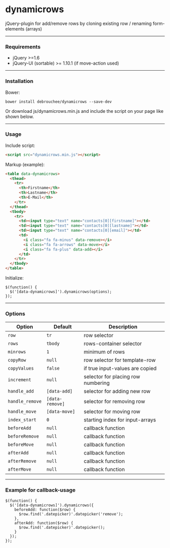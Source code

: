 # dynamicrows
jQuery-plugin for add/remove rows by cloning existing row / renaming form-elements (arrays)

***

### Requirements

* jQuery >=1.6
* jQuery-UI (sortable) >= 1.10.1 (if move-action used)

***

### Installation

Bower:

```
bower install debrouchee/dynamicrows --save-dev
```

Or download js/dynamicrows.min.js and include the script on your page like shown below.

***

### Usage

Include script:

```html
<script src="dynamicrows.min.js"></script>
```

Markup (example):

```html
<table data-dynamicrows>
  <thead>
    <tr>
      <th>Firstname</th>
      <th>Lastname</th>
      <th>E-Mail</th>
    </tr>
  </thead>
  <tbody>
    <tr>
      <td><input type="text" name="contacts[0][firstname]"></td>
      <td><input type="text" name="contacts[0][lastname]"></td>
      <td><input type="text" name="contacts[0][email]"></td>
      <td>
        <i class="fa fa-minus" data-remove></i>
        <i class="fa fa-arrows" data-move></i>
        <i class="fa fa-plus" data-add></i>
      </td>
    </tr>
  </tbody>
</table>
```

Initialize:

```javacript
$(function() {
  $('[data-dynamicrows]').dynamicrows(options);
});
```

***

### Options

Option          | Default          | Description
----------------|------------------|-------------------------------------------
`row`           | `tr`             | row selector
`rows`          | `tbody`          | rows-container selector
`minrows`       | `1`              | minimum of rows
`copyRow`       | `null`           | row selector for template-row
`copyValues`    | `false`          | if true input-values are copied
`increment`     | `null`           | selector for placing row numbering
`handle_add`    | `[data-add]`     | selector for adding new row
`handle_remove` | `[data-remove]`  | selector for removing row
`handle_move`   | `[data-move]`    | selector for moving row
`index_start`   | `0`              | starting index for input-arrays
`beforeAdd`     | `null`           | callback function
`beforeRemove`  | `null`           | callback function
`beforeMove`    | `null`           | callback function
`afterAdd`      | `null`           | callback function
`afterRemove`   | `null`           | callback function
`afterMove`     | `null`           | callback function

***

### Example for callback-usage

```javacript
$(function() {
  $('[data-dynamicrows]').dynamicrows({
    beforeAdd: function($row) {
      $row.find('.datepicker)'.datepicker('remove');
    },
    afterAdd: function($row) {
      $row.find('.datepicker)'.datepicker();
    }
  });
});
```